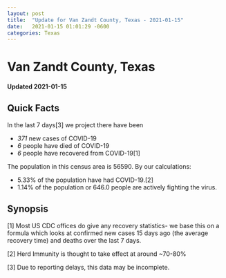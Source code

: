 ```yaml
---
layout: post
title:  "Update for Van Zandt County, Texas - 2021-01-15"
date:   2021-01-15 01:01:29 -0600
categories: Texas
---
```


# Van Zandt County, Texas
#### Updated 2021-01-15

## Quick Facts

In the last 7 days[3] we project there have been
- *371* new cases of COVID-19
- *6* people have died of COVID-19
- *6* people have recovered from COVID-19[1]

The population in this census area is 56590. By our calculations:
- 5.33% of the population have had COVID-19.[2]
- 1.14% of the population or 646.0 people are actively fighting the virus.

## Synopsis




[1] Most US CDC offices do give any recovery statistics- we base this on a formula which looks at confirmed new cases
15 days ago (the average recovery time) and deaths over the last 7 days.

[2] Herd Immunity is thought to take effect at around ~70-80%

[3] Due to reporting delays, this data may be incomplete.
 
    
